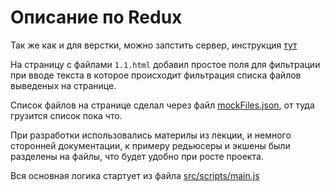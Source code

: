 # Описание по Redux

Так же как и для верстки, можно запстить сервер, инструкция [тут](README.md)

На страницу с файлами `1.1.html` добавил простое поля для фильтрации при вводе текста в которое
происходит фильтрация списка файлов выведеных на странице.

Список файлов на странице сделал через файл [mockFiles.json](mockFiles.json), от туда грузится список пока что.

При разработки использовались материлы из лекции, и немного сторонней документации,
к примеру редьюсеры и экшены были разделены на файлы, что будет удобно при росте проекта.

Вся основная логика стартует из файла [src/scripts/main.js](src/scripts/main.js)
